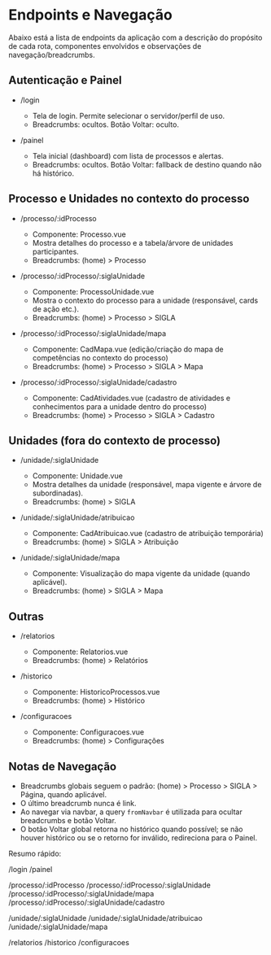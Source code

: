 # Endpoints e Navegação

Abaixo está a lista de endpoints da aplicação com a descrição do propósito de cada rota, componentes envolvidos e observações de navegação/breadcrumbs.

## Autenticação e Painel

- /login
  - Tela de login. Permite selecionar o servidor/perfil de uso.
  - Breadcrumbs: ocultos. Botão Voltar: oculto.

- /painel
  - Tela inicial (dashboard) com lista de processos e alertas.
  - Breadcrumbs: ocultos. Botão Voltar: fallback de destino quando não há histórico.

## Processo e Unidades no contexto do processo

- /processo/:idProcesso
  - Componente: Processo.vue
  - Mostra detalhes do processo e a tabela/árvore de unidades participantes.
  - Breadcrumbs: (home) > Processo

- /processo/:idProcesso/:siglaUnidade
  - Componente: ProcessoUnidade.vue
  - Mostra o contexto do processo para a unidade (responsável, cards de ação etc.).
  - Breadcrumbs: (home) > Processo > SIGLA

- /processo/:idProcesso/:siglaUnidade/mapa
  - Componente: CadMapa.vue (edição/criação do mapa de competências no contexto do processo)
  - Breadcrumbs: (home) > Processo > SIGLA > Mapa

- /processo/:idProcesso/:siglaUnidade/cadastro
  - Componente: CadAtividades.vue (cadastro de atividades e conhecimentos para a unidade dentro do processo)
  - Breadcrumbs: (home) > Processo > SIGLA > Cadastro

## Unidades (fora do contexto de processo)

- /unidade/:siglaUnidade
  - Componente: Unidade.vue
  - Mostra detalhes da unidade (responsável, mapa vigente e árvore de subordinadas).
  - Breadcrumbs: (home) > SIGLA

- /unidade/:siglaUnidade/atribuicao
  - Componente: CadAtribuicao.vue (cadastro de atribuição temporária)
  - Breadcrumbs: (home) > SIGLA > Atribuição

- /unidade/:siglaUnidade/mapa
  - Componente: Visualização do mapa vigente da unidade (quando aplicável).
  - Breadcrumbs: (home) > SIGLA > Mapa

## Outras

- /relatorios
  - Componente: Relatorios.vue
  - Breadcrumbs: (home) > Relatórios

- /historico
  - Componente: HistoricoProcessos.vue
  - Breadcrumbs: (home) > Histórico

- /configuracoes
  - Componente: Configuracoes.vue
  - Breadcrumbs: (home) > Configurações

## Notas de Navegação

- Breadcrumbs globais seguem o padrão: (home) > Processo > SIGLA > Página, quando aplicável.
- O último breadcrumb nunca é link.
- Ao navegar via navbar, a query `fromNavbar` é utilizada para ocultar breadcrumbs e botão Voltar.
- O botão Voltar global retorna no histórico quando possível; se não houver histórico ou se o retorno for inválido, redireciona para o Painel.

Resumo rápido:

/login
/painel

/processo/:idProcesso
/processo/:idProcesso/:siglaUnidade
/processo/:idProcesso/:siglaUnidade/mapa
/processo/:idProcesso/:siglaUnidade/cadastro

/unidade/:siglaUnidade
/unidade/:siglaUnidade/atribuicao
/unidade/:siglaUnidade/mapa

/relatorios
/historico
/configuracoes